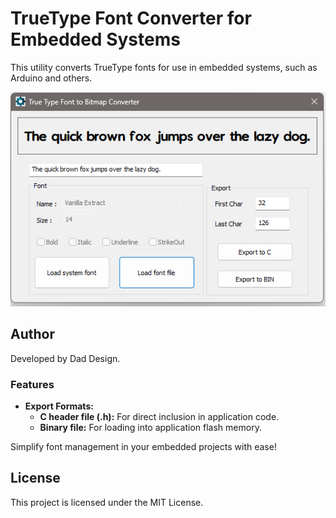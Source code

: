# TrueType Font Converter for Embedded Systems  
This utility converts TrueType fonts for use in embedded systems, such as Arduino and others.

![Image](Images/Capture.png)  

## Author
Developed by Dad Design.

### Features  
- **Export Formats:**  
  - **C header file (.h):** For direct inclusion in application code.  
  - **Binary file:** For loading into application flash memory.  

Simplify font management in your embedded projects with ease!  

## License
This project is licensed under the MIT License.
